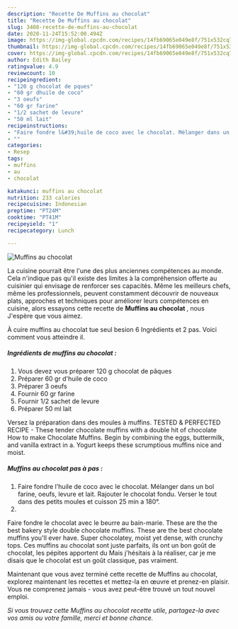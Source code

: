 ```yaml
---
description: "Recette De Muffins au chocolat"
title: "Recette De Muffins au chocolat"
slug: 3408-recette-de-muffins-au-chocolat
date: 2020-11-24T15:52:00.494Z
image: https://img-global.cpcdn.com/recipes/14fb69065e049e8f/751x532cq70/muffins-au-chocolat-photo-principale-de-la-recette.jpg
thumbnail: https://img-global.cpcdn.com/recipes/14fb69065e049e8f/751x532cq70/muffins-au-chocolat-photo-principale-de-la-recette.jpg
cover: https://img-global.cpcdn.com/recipes/14fb69065e049e8f/751x532cq70/muffins-au-chocolat-photo-principale-de-la-recette.jpg
author: Edith Bailey
ratingvalue: 4.9
reviewcount: 10
recipeingredient:
- "120 g chocolat de pques"
- "60 gr dhuile de coco"
- "3 oeufs"
- "60 gr farine"
- "1/2 sachet de levure"
- "50 ml lait"
recipeinstructions:
- "Faire fondre l&#39;huile de coco avec le chocolat. Mélanger dans un bol farine, oeufs, levure et lait. Rajouter le chocolat fondu. Verser le tout dans des petits moules et cuisson 25 min a 180°."
- ""
categories:
- Resep
tags:
- muffins
- au
- chocolat

katakunci: muffins au chocolat 
nutrition: 233 calories
recipecuisine: Indonesian
preptime: "PT24M"
cooktime: "PT41M"
recipeyield: "1"
recipecategory: Lunch

---
```



![Muffins au chocolat](https://img-global.cpcdn.com/recipes/14fb69065e049e8f/751x532cq70/muffins-au-chocolat-photo-principale-de-la-recette.jpg)

La cuisine pourrait être l'une des plus anciennes compétences au monde. Cela n'indique pas qu'il existe des limites à la compréhension offerte au cuisinier qui envisage de renforcer ses capacités. Même les meilleurs chefs, même les professionnels, peuvent constamment découvrir de nouveaux plats, approches et techniques pour améliorer leurs compétences en cuisine, alors essayons cette recette de <strong> Muffins au chocolat </strong>, nous J'espère que vous aimez.

<!--inarticleads1-->

À cuire muffins au chocolat tue seul besion 6 Ingrédients et 2 pas. Voici comment vous atteindre il.

##### Ingrédients de muffins au chocolat :

1. Vous devez vous préparer 120 g chocolat de pâques
1. Préparer 60 gr d&#39;huile de coco
1. Préparer 3 oeufs
1. Fournir 60 gr farine
1. Fournir 1/2 sachet de levure
1. Préparer 50 ml lait


Versez la préparation dans des moules à muffins. TESTED &amp; PERFECTED RECIPE - These tender chocolate muffins with a double hit of chocolate How to make Chocolate Muffins. Begin by combining the eggs, buttermilk, and vanilla extract in a. Yogurt keeps these scrumptious muffins nice and moist. 

<!--inarticleads2-->

##### Muffins au chocolat pas à pas :

1. Faire fondre l&#39;huile de coco avec le chocolat. Mélanger dans un bol farine, oeufs, levure et lait. Rajouter le chocolat fondu. Verser le tout dans des petits moules et cuisson 25 min a 180°.
1. 


Faire fondre le chocolat avec le beurre au bain-marie. These are the the best bakery style double chocolate muffins. These are the best chocolate muffins you&#39;ll ever have. Super chocolatey, moist yet dense, with crunchy tops. Ces muffins au chocolat sont juste parfaits, ils ont un bon goût de chocolat, les pépites apportent du Mais j&#39;hésitais à la réaliser, car je me disais que le chocolat est un goût classique, pas vraiment. 

<!--inarticleads1-->

<p>
Maintenant que vous avez terminé cette recette de Muffins au chocolat, explorez maintenant les recettes et mettez-la en œuvre et prenez-en plaisir. Vous ne comprenez jamais - vous avez peut-être trouvé un tout nouvel emploi.
</p>

<p>
<i>Si vous trouvez cette Muffins au chocolat recette utile, partagez-la avec vos amis ou votre famille, merci et bonne chance.</i>
</p>
